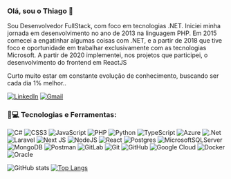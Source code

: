 ### Olá, sou o Thiago 👋

Sou Desenvolvedor FullStack, com foco em tecnologias .NET. Iniciei minha jornada em desenvolvimento no ano de 2013 na linguagem PHP. Em 2015 comecei a engatinhar algumas coisas com .NET, e a partir de 2018 que tive foco e oportunidade em trabalhar exclusivamente com as tecnologias Microsoft. A partir de 2020 implementei, nos projetos que participei, o desenvolvimento do frontend em ReactJS

Curto muito estar em constante evolução de conhecimento, buscando ser cada dia 1% melhor..

[![LinkedIn](https://img.shields.io/badge/LinkedIn-0A66C2.svg?style=for-the-badge&logo=LinkedIn&logoColor=white)](https://linkedin.com/in/thiago-sonza-10a408196) [![Gmail](https://img.shields.io/badge/Gmail-EA4335.svg?style=for-the-badge&logo=Gmail&logoColor=white)](mailto:thiagosnz11@gmail.com)

### 🚀💻 Tecnologias e Ferramentas:
![C#](https://img.shields.io/badge/c%23-%23239120.svg?style=for-the-badge&logo=c-sharp&logoColor=white) ![CSS3](https://img.shields.io/badge/css3-%231572B6.svg?style=for-the-badge&logo=css3&logoColor=white) ![JavaScript](https://img.shields.io/badge/javascript-%23323330.svg?style=for-the-badge&logo=javascript&logoColor=%23F7DF1E) ![PHP](https://img.shields.io/badge/php-%23777BB4.svg?style=for-the-badge&logo=php&logoColor=white) ![Python](https://img.shields.io/badge/python-3670A0?style=for-the-badge&logo=python&logoColor=ffdd54) ![TypeScript](https://img.shields.io/badge/typescript-%23007ACC.svg?style=for-the-badge&logo=typescript&logoColor=white) ![Azure](https://img.shields.io/badge/azure-%230072C6.svg?style=for-the-badge&logo=azure-devops&logoColor=white) ![.Net](https://img.shields.io/badge/.NET-5C2D91?style=for-the-badge&logo=.net&logoColor=white) ![Laravel](https://img.shields.io/badge/laravel-%23FF2D20.svg?style=for-the-badge&logo=laravel&logoColor=white) ![Next JS](https://img.shields.io/badge/Next-black?style=for-the-badge&logo=next.js&logoColor=white) ![NodeJS](https://img.shields.io/badge/node.js-6DA55F?style=for-the-badge&logo=node.js&logoColor=white) ![React](https://img.shields.io/badge/react-%2320232a.svg?style=for-the-badge&logo=react&logoColor=%2361DAFB) ![Postgres](https://img.shields.io/badge/postgres-%23316192.svg?style=for-the-badge&logo=postgresql&logoColor=white) ![MicrosoftSQLServer](https://img.shields.io/badge/Microsoft%20SQL%20Sever-CC2927?style=for-the-badge&logo=microsoft%20sql%20server&logoColor=white) ![MongoDB](https://img.shields.io/badge/MongoDB-%234ea94b.svg?style=for-the-badge&logo=mongodb&logoColor=white) ![Postman](https://img.shields.io/badge/Postman-FF6C37.svg?style=for-the-badge&logo=Postman&logoColor=white) ![GitLab](https://img.shields.io/badge/GitLab-FC6D26.svg?style=for-the-badge&logo=GitLab&logoColor=white) ![Git](https://img.shields.io/badge/Git-F05032.svg?style=for-the-badge&logo=Git&logoColor=white) ![GitHub](https://img.shields.io/badge/GitHub-181717.svg?style=for-the-badge&logo=GitHub&logoColor=white) ![Google Cloud](https://img.shields.io/badge/Google%20Cloud-4285F4.svg?style=for-the-badge&logo=Google-Cloud&logoColor=white) ![Docker](https://img.shields.io/badge/Docker-2496ED.svg?style=for-the-badge&logo=Docker&logoColor=white) ![Oracle](https://img.shields.io/badge/Oracle-F80000.svg?style=for-the-badge&logo=Oracle&logoColor=white)

![GitHub stats](https://github-readme-stats.vercel.app/api?username=ThiagoSonza&show_icons=true&theme=tokyonight)
[![Top Langs](https://github-readme-stats.vercel.app/api/top-langs/?username=ThiagoSonza&theme=tokyonight)](https://github.com/ThiagoSonza/github-readme-onedark)

